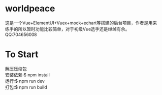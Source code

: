 # worldpeace  
这是一个Vue+ElementUI+Vuex+mock+echart等搭建的后台项目，作者是用来练手的所以暂时功能比较简单，对于初级Vue选手还是绰绰有余。  
QQ:704656008

# To Start  
解压压缩包   
安装依赖:$ npm install  
运行:$ npm run dev  
打包:$ npm run build   


